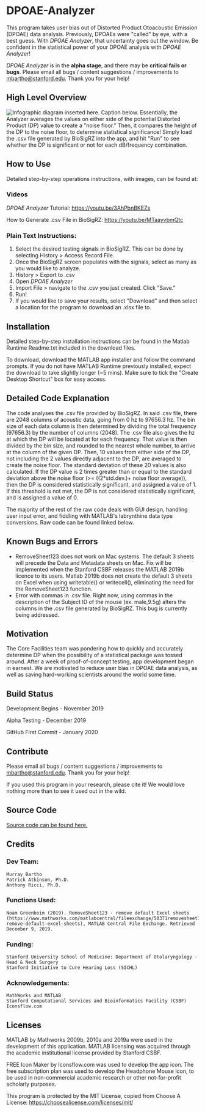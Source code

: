 # DPOAE-Analyzer
This program takes user bias out of Distorted Product Otoacoustic Emission (DPOAE) data analysis. Previously, DPOAEs were "called" by eye, with a best guess. With *DPOAE Analyzer*, that uncertainty goes out the window. Be confident in the statistical power of your DPOAE analysis with *DPOAE Analyzer*!

*DPOAE Analyzer* is in the **alpha stage**, and there may be **critical fails or bugs**. Please email all bugs / content suggestions / improvements to mbartho@stanford.edu. Thank you for your help! 


## High Level Overview
![Infographic diagram inserted here. Caption below.][infographic]
Essentially, the Analyzer averages the values on either side of the potential Distorted Product (DP) value to create a "noise floor." Then, it compares the height of the DP to the noise floor, to determine statistical significance! Simply load the .csv file generated by BioSigRZ into the app, and hit "Run" to see whether the DP is significant or not for each dB/frequency combination. 

## How to Use 
Detailed step-by-step operations instructions, with images, can be found at: 

### Videos
*DPOAE Analyzer* Tutorial: https://youtu.be/3AhPbnBKEZs

How to Generate .csv File in BioSigRZ: https://youtu.be/MTaayvbmQtc

### Plain Text Instructions: 
1. Select the desired testing signals in BioSigRZ. This can be done by selecting History > Access Record File.
2. Once the BioSigRZ screen populates with the signals, select as many as you would like to analyze. 
3. History > Export to .csv
4. Open *DPOAE Analyzer*
5. Import File > navigate to the .csv you just created. Click "Save."
6. Run!
7. If you would like to save your results, select "Download" and then select a location for the program to download an .xlsx file to. 

## Installation
Detailed step-by-step installation instructions can be found in the Matlab Runtime Readme.txt included in the download files. 

To download, download the MATLAB app installer and follow the command prompts. If you do not have MATLAB Runtime previously installed, expect the download to take slightly longer (~5 mins). Make sure to tick the "Create Desktop Shortcut" box for easy access. 

## Detailed Code Explanation
The code analyses the .csv file provided by BioSigRZ. In said .csv file, there are 2048 columns of acoustic data, going from 0 hz to 97656.3 hz. The bin size of each data column is then determined by dividing the total frequency (97656.3) by the number of columns (2048). The .csv file also gives the hz at which the DP will be located at for each frequency. That value is then divided by the bin size, and rounded to the nearest whole number, to arrive at the column of the given DP. Then, 10 values from either side of the DP, not including the 2 values directly adjacent to the DP, are averaged to create the noise floor. The standard deviation of these 20 values is also calculated. If the DP value is 2 times greater than or equal to the standard deviation above the noise floor (>= ((2*std.dev.)+ noise floor average)), then the DP is considered statistically significant, and assigned a value of 1. If this threshold is not met, the DP is not considered statistically significant, and is assigned a value of 0.

The majority of the rest of the raw code deals with GUI design, handling user input error, and fiddling with MATLAB's labrynthine data type conversions. Raw code can be found linked below. 

## Known Bugs and Errors
- RemoveSheet123 does not work on Mac systems. The default 3 sheets will precede the Data and Metadata sheets on Mac. Fix will be implemented when the Stanford CSBF releases the MATLAB 2019b licence to its users. Matlab 2019b does not create the default 3 sheets on Excel when using writetable() or writecell(), eliminating the need for the RemoveSheet123 function. 
- Error with commas in .csv file. Right now, using commas in the description of the Subject ID of the mouse (ex. male,9.5g) alters the columns in the .csv file generated by BioSigRZ. This bug is currently being addressed. 

## Motivation
The Core Facilities team was pondering how to quickly and accurately determine DP when the possibility of a statistical package was tossed around. After a week of proof-of-concept testing, app development began in earnest. We are motivated to reduce user bias in DPOAE data analysis, as well as saving hard-working scientists around the world some time. 

## Build Status
Development Begins - November 2019

Alpha Testing - December 2019

GitHub First Commit - January 2020

## Contribute
Please email all bugs / content suggestions / improvements to mbartho@stanford.edu. Thank you for your help! 

If you used this program in your research, please cite it! We would love nothing more than to see it used out in the wild. 

## Source Code
[Source code can be found here.](raw_app_code.txt)

## Credits
### Dev Team:
	Murray Bartho
	Patrick Atkinson, Ph.D.
	Anthony Ricci, Ph.D.

### Functions Used:
	Noam Greenboim (2019). RemoveSheet123 - remove default Excel sheets (https://www.mathworks.com/matlabcentral/fileexchange/50371removesheet123-remove-default-excel-sheets), MATLAB Central File Exchange. Retrieved December 9, 2019.

### Funding:
	Stanford University School of Medicine: Department of Otolaryngology - Head & Neck Surgery
	Stanford Initiative to Cure Hearing Loss (SICHL)

### Acknowledgements:
	MathWorks and MATLAB
	Stanford Computational Services and Bioinformatics Facility (CSBF)
	Iconsflow.com

## Licenses
MATLAB by Mathworks 2009b, 2010a and 2019a were used in the development of this application. 
MATLAB licensing was acquired through the academic institutional license provided by Stanford CSBF. 

FREE Icon Maker by Iconsflow.com was used to develop the app icon. 
The free subscription plan was used to develop the Headphone Mouse icon, to be used in non-commercial academic research or other not-for-profit scholarly purposes. 

This program is protected by the MIT License, copied from Choose A License: https://choosealicense.com/licenses/mit/

[infographic]: https://github.com/Murray-Bartho/DPOAE-Analyzer/blob/master/infographic.jpg "Infographic .jpg downloadable from home page of repository."
